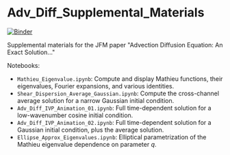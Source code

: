 # Adv_Diff_Supplemental_Materials

[![Binder](https://mybinder.org/badge_logo.svg)](https://mybinder.org/v2/gh/Mikejmnez/Adv_Diff_Supplemental_Materials/main)

Supplemental materials for the JFM paper "Advection Diffusion Equation: An Exact Solution..."

Notebooks:
* `Mathieu_Eigenvalue.ipynb`: Compute and display Mathieu functions, their eigenvalues, Fourier expansions, and various identities.
* `Shear_Dispersion_Average_Gaussian.ipynb`: Compute the cross-channel average solution for a narrow Gaussian initial condition.
* `Adv_Diff_IVP_Animation_01.ipynb`: Full time-dependent solution for a low-wavenumber cosine initial condition.
* `Adv_Diff_IVP_Animation_02.ipynb`: Full time-dependent solution for a Gaussian initial condition, plus the average solution.
* `Ellipse_Approx_Eigenvalues.ipynb`: Elliptical parametrization of the Mathieu eigenvalue dependence on parameter *q*.
